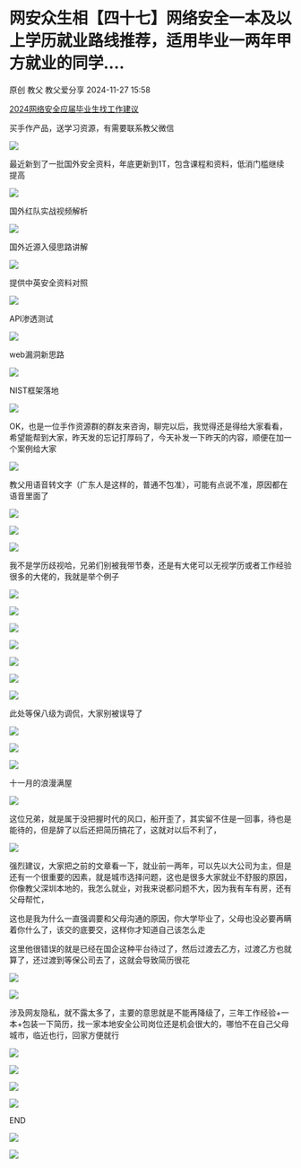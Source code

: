 #  网安众生相【四十七】网络安全一本及以上学历就业路线推荐，适用毕业一两年甲方就业的同学....   
原创 教父  教父爱分享   2024-11-27 15:58  
  
[2024网络安全应届毕业生找工作建议](https://mp.weixin.qq.com/s?__biz=MzI1Mjc3NTUwMQ==&mid=2247536672&idx=1&sn=67d5f9095231ac7893e88d5b03293bbf&scene=21#wechat_redirect)  
  
  
买手作产品，送学习资源，有需要联系教父微信  
  
![](https://mmbiz.qpic.cn/mmbiz_jpg/8LGFUcKO5tXx7UUqC3lvyO62HCS4vFbl7vVqRxgRolsibMtrf1zAIQLkib8oPs56ichtEOaUVMN6uHxOxoDaZWRng/640?wx_fmt=other&from=appmsg&wxfrom=5&wx_lazy=1&wx_co=1&tp=webp "")  
  
最近新到了一批国外安全资料，年底更新到1T，包含课程和资料，低消门槛继续提高  
  
![](https://mmbiz.qpic.cn/mmbiz_png/8LGFUcKO5tUKuEZmib3f60z4w1LsJt5hthicwtlSMdXpjneybYDnTvYYJ5uwH22lnfDXb57jT1h2apJ3ibZHDDe9w/640?wx_fmt=png&from=appmsg "")  
  
  
国外红队实战视频解析  
  
![](https://mmbiz.qpic.cn/mmbiz_png/8LGFUcKO5tXVqmmwhtv2elARS1ZtGzJBMj14EUO79X4j2oAYu6I4T9X3VPzuP9u3jF6e6rUVDjR3DHxupKrtSA/640?wx_fmt=png&from=appmsg "")  
  
国外近源入侵思路讲解  
  
![](https://mmbiz.qpic.cn/mmbiz_png/8LGFUcKO5tXVqmmwhtv2elARS1ZtGzJBUbuUI30SEN7biaGkL6DC4Epaee2KtQsoyXg4HE3eA3oFYibRVEpqnK6A/640?wx_fmt=png&from=appmsg "")  
  
  
提供中英安全资料对照  
  
![](https://mmbiz.qpic.cn/mmbiz_png/8LGFUcKO5tUKuEZmib3f60z4w1LsJt5htfYiaQShWygtahpoG63JsvFtCK0sGVJO4sHeX2kQIYq6juM9uRHEk6mQ/640?wx_fmt=png&from=appmsg "")  
  
API渗透测试  
  
![](https://mmbiz.qpic.cn/mmbiz_png/8LGFUcKO5tXVqmmwhtv2elARS1ZtGzJBfLJBlBO7lPIejotibomMrzNeAP9ibwNNW2gDiaqSb898GsstOeKO8clRw/640?wx_fmt=png&from=appmsg "")  
  
web漏洞新思路  
  
![](https://mmbiz.qpic.cn/mmbiz_png/8LGFUcKO5tXVqmmwhtv2elARS1ZtGzJBFQoLD5Ed1T0a6okGkfCzjmIFAZqxDkWTkbbmS5jAI793qDPGH4gKNg/640?wx_fmt=png&from=appmsg "")  
  
NIST框架落地  
  
![](https://mmbiz.qpic.cn/mmbiz_png/8LGFUcKO5tXVqmmwhtv2elARS1ZtGzJBJdMIzrJaiaM3fLdhqolIicicpmDR0wkFDicTe21n6UkDIy1X67gGGcQzJQ/640?wx_fmt=png&from=appmsg "")  
  
  
  
OK，也是一位手作资源群的群友来咨询，聊完以后，我觉得还是得给大家看看，希望能帮到大家，昨天发的忘记打厚码了，今天补发一下昨天的内容，顺便在加一个案例给大家  
  
![](https://mmbiz.qpic.cn/mmbiz_png/8LGFUcKO5tXVqmmwhtv2elARS1ZtGzJB2gObbYro6SBATD7VU2jlm4xKI8VbxOG94JXtK7aNnEZlI7lEMUQQ8g/640?wx_fmt=png&from=appmsg "")  
  
教父用语音转文字（广东人是这样的，普通不包准），可能有点说不准，原因都在语音里面了  
  
![](https://mmbiz.qpic.cn/mmbiz_png/8LGFUcKO5tXVqmmwhtv2elARS1ZtGzJBplbHoQia894euAo1TQUyQ2wFLBBkMlOO0mRlV9vfATVoQmHCzkOJtSA/640?wx_fmt=png&from=appmsg "")  
  
![](https://mmbiz.qpic.cn/mmbiz_png/8LGFUcKO5tUKuEZmib3f60z4w1LsJt5htfGabiburY6xl9IBPkADUjjkablOzWsjq7IOC2Jpj5sMs17KxK28IugA/640?wx_fmt=png&from=appmsg "")  
  
![](https://mmbiz.qpic.cn/mmbiz_png/8LGFUcKO5tUKuEZmib3f60z4w1LsJt5ht3V2TYYh73sMo8lAPsVibsG7la6s2xer9TricETfUyyXqrXDMkiaiat8XHg/640?wx_fmt=png&from=appmsg "")  
  
我不是学历歧视哈，兄弟们别被我带节奏，还是有大佬可以无视学历或者工作经验很多的大佬的，我就是举个例子  
  
![](https://mmbiz.qpic.cn/mmbiz_png/8LGFUcKO5tUKuEZmib3f60z4w1LsJt5htibHtR7szeFbljCwzc6SXNic0EKDAo263grNpFentD9icriaSUk9cG7PN4Q/640?wx_fmt=png&from=appmsg "")  
  
![](https://mmbiz.qpic.cn/mmbiz_png/8LGFUcKO5tUKuEZmib3f60z4w1LsJt5ht80ImhTGVO5as9qBDt62usY0HAs9Uq3ibltPCIIS5gsGuPaLzx3ldM0g/640?wx_fmt=png&from=appmsg "")  
  
![](https://mmbiz.qpic.cn/mmbiz_png/8LGFUcKO5tUKuEZmib3f60z4w1LsJt5htcZYFicWicJGO0RFwuswveSh0rufPxfT7xTIISnxHtKkMDJiaGoQahcUWw/640?wx_fmt=png&from=appmsg "")  
  
![](https://mmbiz.qpic.cn/mmbiz_png/8LGFUcKO5tUKuEZmib3f60z4w1LsJt5htozalOuKCqJLoHN5ZlJdALH4zAh9icXH8dxogVEuZTacHJTCNGwiakLFw/640?wx_fmt=png&from=appmsg "")  
  
![](https://mmbiz.qpic.cn/mmbiz_png/8LGFUcKO5tUKuEZmib3f60z4w1LsJt5htBPcicz9lt2zeAdxjwMtNDBPATy5Uah1mAaFuus8tOGqHYRGSaiaCLZtA/640?wx_fmt=png&from=appmsg "")  
  
![](https://mmbiz.qpic.cn/mmbiz_png/8LGFUcKO5tUKuEZmib3f60z4w1LsJt5htBe0UasXGOxDtJbI5LT68zRxoerQiarib6veEkZ0mbNsSXW1qoA9KuBcw/640?wx_fmt=png&from=appmsg "")  
  
![](https://mmbiz.qpic.cn/mmbiz_png/8LGFUcKO5tXVqmmwhtv2elARS1ZtGzJBADfMDKJ4Cic3V0vGOlwpxvia0CLEaH3HLP43cAVh5PpqSOY48JIoZGVw/640?wx_fmt=png&from=appmsg "")  
  
此处等保八级为调侃，大家别被误导了  
  
![](https://mmbiz.qpic.cn/mmbiz_png/8LGFUcKO5tUKuEZmib3f60z4w1LsJt5htxu2td3LTqelGklErVicS3LFdgEJJLf5PtyTLicWkQG9vUiblat6WKHLEQ/640?wx_fmt=png&from=appmsg "")  
  
![](https://mmbiz.qpic.cn/mmbiz_png/ApAeb2LxNBWXsERs8e5XOhDTzbwj77oeekZGPjjdvWeQfu1w6vKbdgNKJXqCS8H45Q2RQicARxRrsu8EshIS5CA/640?from=appmsg "")  
  
![](https://mmbiz.qpic.cn/sz_mmbiz_gif/dEy0Uvkv1ry9QtLW7O7fP7WA5uIMeoiatxmz3T4pQ6OYCia21NLkLsaUyhtpZt6ZN4iaT6iaN9wsMMvEfTHAsiaL5wQ/640?from=appmsg "")  
  
十一月的浪漫满屋  
  
![](https://mmbiz.qpic.cn/sz_mmbiz_gif/24BFPTtDQcAEPib52pDn4NXgicImAiaBrgb7cBU6ibubxuSERicBW1oKAKMjm43Q6qJneNtB61hqYNbkan9JSiaicsDfQ/640?from=appmsg "")  
  
  
这位兄弟，就是属于没把握时代的风口，船开歪了，其实留不住是一回事，待也是能待的，但是辞了以后还把简历搞花了，这就对以后不利了，  
  
![](https://mmbiz.qpic.cn/mmbiz_png/8LGFUcKO5tXVqmmwhtv2elARS1ZtGzJBW5BQOibY4ySboc3e9AblqlQ6VoTsj0lTDjlAdsEQQuFz3gyeiaA8JQ3A/640?wx_fmt=png&from=appmsg "")  
  
强烈建议，大家把之前的文章看一下，就业前一两年，可以先以大公司为主，但是还有一个很重要的因素，就是城市选择问题，这也是很多大家就业不舒服的原因，你像教父深圳本地的，我怎么就业，对我来说都问题不大，因为我有车有房，还有父母帮忙，  
  
这也是我为什么一直强调要和父母沟通的原因，你大学毕业了，父母也没必要再瞒着你什么了，该交的底要交，这样你才知道自己该怎么走  
  
这里他很错误的就是已经在国企这种平台待过了，然后过渡去乙方，过渡乙方也就算了，还过渡到等保公司去了，这就会导致简历很花  
  
![](https://mmbiz.qpic.cn/mmbiz_png/8LGFUcKO5tXVqmmwhtv2elARS1ZtGzJBpXBPLH1OkdPsWicDLZ5rOyNKiaUrPHW1AL9aN9Rx3D0bw0v4BqCODIYQ/640?wx_fmt=png&from=appmsg "")  
  
![](https://mmbiz.qpic.cn/mmbiz_png/8LGFUcKO5tXVqmmwhtv2elARS1ZtGzJBicicLoATLd7wPwPTD4lJFHTmDD4kmOnyfordiaRtKRDyrhHRcibe8GplBw/640?wx_fmt=png&from=appmsg "")  
  
涉及网友隐私，就不露太多了，主要的意思就是不能再降级了，三年工作经验+一本+包装一下简历，找一家本地安全公司岗位还是机会很大的，哪怕不在自己父母城市，临近也行，回家方便就行  
  
![](https://mmbiz.qpic.cn/mmbiz_png/8LGFUcKO5tXVqmmwhtv2elARS1ZtGzJBb6O0ichzshJFWCJyhFDh9XqA56uo5aBRtoNHdic5cibbm9b87XU6EgRaw/640?wx_fmt=png&from=appmsg "")  
  
![](https://mmbiz.qpic.cn/mmbiz_png/8LGFUcKO5tXVqmmwhtv2elARS1ZtGzJBtyH4cyvaK4Siar8AXicY6FeSPnrcJg5pricZiaUZkQLK7267Q8dB5HKZpQ/640?wx_fmt=png&from=appmsg "")  
  
![](https://mmbiz.qpic.cn/sz_mmbiz_png/HUgYxYTbqeNr4ibXEeQgneUjn5ajIU6fvoxlS98ibQOapkVqYDkZuFicKia8L9qRibf1OyPIhhJYfTCX8LWTANSxPkg/640? "")  
  
![](https://mmbiz.qpic.cn/sz_mmbiz_png/GzWJvRFZicZZyWNOzIib6cYrOTAibIJEibysWrl1GbiadrIvVTtj2QRO7QiaibBB9SnzGloXicdns51Q9p8OAIdRfMb46w/640? "")  
  
END  
  
![](https://mmbiz.qpic.cn/mmbiz_png/mTUEujwXqQmT8tbRQhzuMWjCjlaUKXLfLNufbat98GQDgKonxSO2RtLVwuzyFCiceMAJEVqdxicqeyCGLEhuqiaQA/640? "")  
  
  
![](https://mmbiz.qpic.cn/sz_mmbiz_png/2ulcGcf4lpqdZwYmGtbhvPPyiasZ4ygBzePSMl92840TZAlPNScn6cg5rDeic3iauNOPdBgwrJhM73bK15ShyiamPg/640? "")  
  
  
  
